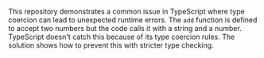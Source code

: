 This repository demonstrates a common issue in TypeScript where type coercion can lead to unexpected runtime errors. The `add` function is defined to accept two numbers but the code calls it with a string and a number. TypeScript doesn't catch this because of its type coercion rules.  The solution shows how to prevent this with stricter type checking.